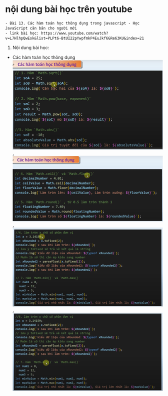 # nội dung bài học trên youtube
    - Bài 13. Các hàm toán học thông dụng trong javascript - Học JavaScript căn bản cho người mới
    - link bài học: https://www.youtube.com/watch?v=L7HlhpQwEsk&list=PLPt6-BtUI22pYwpfmkP4EuJkf6GRe63KU&index=21

1. Nội dung bài học:
- Các hàm toán học thông dụng 
![phần 1](./assets/image-1.png), 
![phần 2](./assets/image-2.png),
![phần 3](./assets/image-3.png),
![phần 4](./assets/image-4.png)